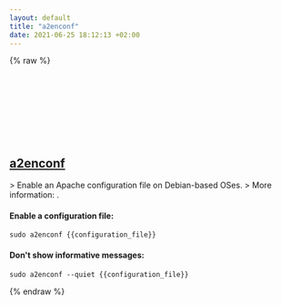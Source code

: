```yaml
---
layout: default
title: "a2enconf"
date: 2021-06-25 18:12:13 +02:00
---
```

{% raw %}
<h2 id="a2enconf">
  <a href="/en/linux/a2enconf.html">a2enconf</a> <a href="#a2enconf"><svg class="icon">
    <use href="/assets/images/unicode_sprite.svg#link" />
  </svg></a>
</h2>
> Enable an Apache configuration file on Debian-based OSes.
> More information: <https://manpages.debian.org/latest/apache2/a2enconf.8.en.html>.

#### Enable a configuration file:
```shell
sudo a2enconf {{configuration_file}}
```
#### Don't show informative messages:
```shell
sudo a2enconf --quiet {{configuration_file}}
```
{% endraw %}